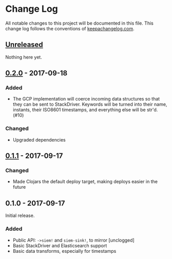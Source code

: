 # Change Log

All notable changes to this project will be documented in this file. This change log follows the conventions of [keepachangelog.com](http://keepachangelog.com/).

## [Unreleased]

Nothing here yet.

## [0.2.0] - 2017-09-18

### Added

- The GCP implementation will coerce incoming data structures so that they can
  be sent to StackDriver. Keywords will be turned into their name, instants,
  their ISO8601 timestamps, and everything else will be str'd. (#10)

### Changed

- Upgraded dependencies

## [0.1.1] - 2017-09-17

### Changed

- Made Clojars the default deploy target, making deploys easier in the future

## 0.1.0 - 2017-09-17

Initial release.

### Added

- Public API: `->siem!` and `siem-sink!`, to mirror [unclogged]
- Basic StackDriver and Elasticsearch support
- Basic data transforms, especially for timestamps

[Unreleased]: https://github.com/latacora/unsiemly/compare/0.2.0...HEAD
[0.2.0]: https://github.com/latacora/unsiemly/compare/0.1.1...0.2.0
[0.1.1]: https://github.com/latacora/unsiemly/compare/0.1.0...0.1.1
